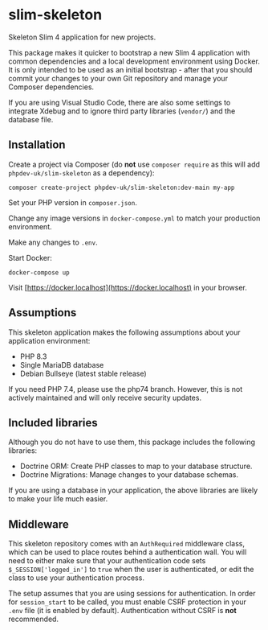 # slim-skeleton

Skeleton Slim 4 application for new projects.

This package makes it quicker to bootstrap a new Slim 4 application with common
dependencies and a local development environment using Docker. It is only
intended to be used as an initial bootstrap - after that you should commit your
changes to your own Git repository and manage your Composer dependencies.

If you are using Visual Studio Code, there are also some settings to integrate
Xdebug and to ignore third party libraries (`vendor/`) and the database file.

## Installation

Create a project via Composer (do **not** use `composer require` as this will
add `phpdev-uk/slim-skeleton` as a dependency):

`composer create-project phpdev-uk/slim-skeleton:dev-main my-app`

Set your PHP version in `composer.json`.

Change any image versions in `docker-compose.yml` to match your production environment.

Make any changes to `.env`.

Start Docker:

`docker-compose up`

Visit [https://docker.localhost](https://docker.localhost) in your browser.

## Assumptions

This skeleton application makes the following assumptions about your application environment:

* PHP 8.3
* Single MariaDB database
* Debian Bullseye (latest stable release)

If you need PHP 7.4, please use the php74 branch. However, this is not actively maintained and
will only receive security updates.

## Included libraries

Although you do not have to use them, this package includes the following libraries:

 * Doctrine ORM: Create PHP classes to map to your database structure.
 * Doctrine Migrations: Manage changes to your database schemas.

If you are using a database in your application, the above libraries are likely to make
your life much easier.

## Middleware

This skeleton repository comes with an `AuthRequired` middleware class, which can be used
to place routes behind a authentication wall. You will need to either make sure that your
authentication code sets `$_SESSION['logged_in']` to `true` when the user is authenticated,
or edit the class to use your authentication process.

The setup assumes that you are using sessions for authentication. In order for `session_start`
to be called, you must enable CSRF protection in your `.env` file (it is enabled by default).
Authentication without CSRF is **not** recommended.
